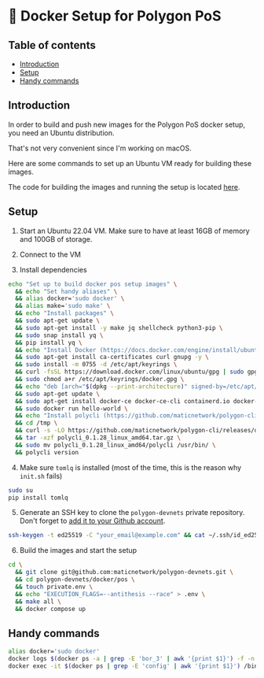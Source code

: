 # 🐳 Docker Setup for Polygon PoS

## Table of contents

- [Introduction](#introduction)
- [Setup](#setup)
- [Handy commands](#handy-commands)

## Introduction

In order to build and push new images for the Polygon PoS docker setup, you need an Ubuntu distribution.

That's not very convenient since I'm working on macOS.

Here are some commands to set up an Ubuntu VM ready for building these images.

The code for building the images and running the setup is located [here](https://github.com/maticnetwork/polygon-devnets/tree/dc43ac13f6fefa8fdaa82574df98727c4ff4b429/docker/pos).

## Setup

1. Start an Ubuntu 22.04 VM. Make sure to have at least 16GB of memory and 100GB of storage.

2. Connect to the VM

3. Install dependencies

```sh
echo "Set up to build docker pos setup images" \
  && echo "Set handy aliases" \
  && alias docker='sudo docker' \
  && alias make='sudo make' \
  && echo "Install packages" \
  && sudo apt-get update \
  && sudo apt-get install -y make jq shellcheck python3-pip \
  && sudo snap install yq \
  && pip install yq \
  && echo "Install Docker (https://docs.docker.com/engine/install/ubuntu/)" \
  && sudo apt-get install ca-certificates curl gnupg -y \
  && sudo install -m 0755 -d /etc/apt/keyrings \
  && curl -fsSL https://download.docker.com/linux/ubuntu/gpg | sudo gpg --dearmor -o /etc/apt/keyrings/docker.gpg \
  && sudo chmod a+r /etc/apt/keyrings/docker.gpg \
  && echo "deb [arch="$(dpkg --print-architecture)" signed-by=/etc/apt/keyrings/docker.gpg] https://download.docker.com/linux/ubuntu "$(. /etc/os-release && echo "$VERSION_CODENAME")" stable" | sudo tee /etc/apt/sources.list.d/docker.list > /dev/null \
  && sudo apt-get update \
  && sudo apt-get install docker-ce docker-ce-cli containerd.io docker-buildx-plugin docker-compose-plugin -y \
  && sudo docker run hello-world \
  && echo "Install polycli (https://github.com/maticnetwork/polygon-cli)" \
  && cd /tmp \
  && curl -s -LO https://github.com/maticnetwork/polygon-cli/releases/download/v0.1.28/polycli_0.1.28_linux_amd64.tar.gz \
  && tar -xzf polycli_0.1.28_linux_amd64.tar.gz \
  && sudo mv polycli_0.1.28_linux_amd64/polycli /usr/bin/ \
  && polycli version
```

4. Make sure `tomlq` is installed (most of the time, this is the reason why `init.sh` fails)

```sh
sudo su
pip install tomlq
```

5. Generate an SSH key to clone the `polygon-devnets` private repository. Don't forget to [add it to your Github account](https://github.com/settings/ssh/new).

```sh
ssh-keygen -t ed25519 -C "your_email@example.com" && cat ~/.ssh/id_ed25519.pub
```

6. Build the images and start the setup

```sh
cd \
  && git clone git@github.com:maticnetwork/polygon-devnets.git \
  && cd polygon-devnets/docker/pos \
  && touch private.env \
  && echo "EXECUTION_FLAGS=--antithesis --race" > .env \
  && make all \
  && docker compose up
```

## Handy commands

```sh
alias docker='sudo docker'
docker logs $(docker ps -a | grep -E 'bor_3' | awk '{print $1}') -f -n 10
docker exec -it $(docker ps | grep -E 'config' | awk '{print $1}') /bin/bash
```
